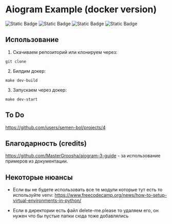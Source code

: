 # Aiogram Example (docker version)
![Static Badge](https://img.shields.io/badge/aiogram-3.x-blue)
![Static Badge](https://img.shields.io/badge/loguru-0.7.2-green)
![Static Badge](https://img.shields.io/badge/pydantic-2.8.2-cyan)
![Static Badge](https://img.shields.io/badge/pydantic_settings-2.3.4-red)
## Использование
1. Скачиваем репозиторий или клонируем через:
```
git clone
```

2. Билдим докер:
```
make dev-build
```

3. Запускаем через докер:
```
make dev-start
```


## To Do

https://github.com/users/semen-bol/projects/4

## Благодарность (credits)

https://github.com/MasterGroosha/aiogram-3-guide - за использование примеров из документации.


## Некоторые нюансы
* Если вы не будете использовать все те модули которые тут есть то используйте venv: https://www.freecodecamp.org/news/how-to-setup-virtual-environments-in-python/

* Если в директории есть файл delete-me.please то удаляем его, он нужен что бы пустые папки сюда тоже добавлялись
